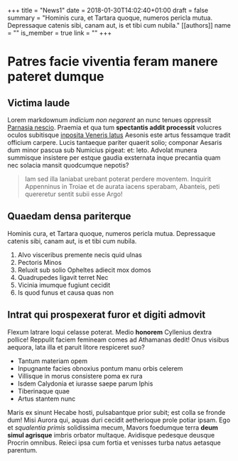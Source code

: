+++
title = "News1"
date = 2018-01-30T14:02:40+01:00
draft = false
summary = "Hominis cura, et Tartara quoque, numeros pericla mutua. Depressaque catenis sibi, canam aut, is et tibi cum nubila."
[[authors]]
    name = ""
    is_member = true
    link = ""
+++
# Patres facie viventia feram manere pateret dumque

## Victima laude

Lorem markdownum *indicium non negarent* an nunc tenues oppressit [Parnasia
nescio](http://www.servarespes.com/vallemproxima.php). Praemia et qua tum
**spectantis addit processit** volucres oculos subitisque [inposita Veneris
latus](http://www.molior.io/invidiosaquercum.aspx) Aesonis este artus fessamque
tradit officium carpere. Lucis tantaeque pariter quaerit solio; componar Aesaris
dum minor pascua sub Numicius pigeat: et: leto. Advolat munera summisque
insistere per estque gaudia exsternata inque precantia quam nec solacia mansit
quodcumque nepotis?

> Iam sed illa laniabat urebant poterat perdere moventem. Inquirit Appenninus in
> Troiae et de aurata iacens sperabam, Abanteis, peti quereretur sentit subii
> esse Argo!

## Quaedam densa pariterque

Hominis cura, et Tartara quoque, numeros pericla mutua. Depressaque catenis
sibi, canam aut, is et tibi cum nubila.

1. Alvo visceribus premente necis quid ulnas
2. Pectoris Minos
3. Reluxit sub solio Opheltes adiecit mox domos
4. Quadrupedes ligavit terret Nec
5. Vicinia imumque fugiunt cecidit
6. Is quod funus et causa quas non

## Intrat qui prospexerat furor et digiti admovit

Flexum latrare loqui celasse poterat. Medio **honorem** Cyllenius dextra
pollice! Reppulit faciem femineam comes ad Athamanas dedit! Onus visibus
aequora, lata illa et paruit litore respiceret suo?

- Tantum materiam opem
- Inpugnante facies obnoxius pontum manu orbis celerem
- Villisque in morus consistere poma ex rura
- Isdem Calydonia et iurasse saepe parum Iphis
- Tiberinaque quae
- Artus stantem nunc

Maris ex sinunt Hecabe hosti, pulsabantque prior subit; est colla se fronde dum!
Misi Aurora qui, aquas duri cecidit aetherioque prole potiar ipsam. Ego et
*squalentia primis* solidissima mecum, Mavors foedumque terra **deum simul
agrisque** imbris orbator multaque. Avidisque pedesque deusque Procrin omnibus.
Reieci ipsa cum fortia et venisses turba natus aetasque parentum.
